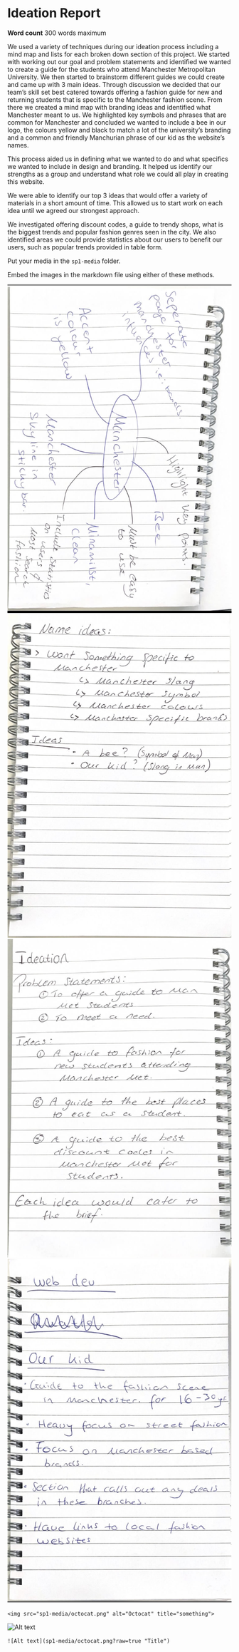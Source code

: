 # Ideation Report

**Word count** 300 words maximum

We used a variety of techniques during our ideation process including a mind map and lists for each broken down section of this project. We started with working out our goal and problem statements and identified we wanted to create a guide for the students who attend Manchester Metropolitan University. We then started to brainstorm different guides we could create and came up with 3 main ideas. Through discussion we decided that our team’s skill set best catered towards offering a fashion guide for new and returning students that is specific to the Manchester fashion scene. From there we created a mind map with branding ideas and identified what Manchester meant to us. We highlighted key symbols and phrases that are common for Manchester and concluded we wanted to include a bee in our logo, the colours yellow and black to match a lot of the university’s branding and a common and friendly Manchurian phrase of our kid as the website’s names. 


This process aided us in defining what we wanted to do and what specifics we wanted to include in design and branding. It helped us identify our strengths as a group and understand what role we could all play in creating this website. 


We were able to identify our top 3 ideas that would offer a variety of materials in a short amount of time. This allowed us to start work on each idea until we agreed our strongest approach. 


We investigated offering discount codes, a guide to trendy shops, what is the biggest trends and popular fashion genres seen in the city. We also identified areas we could provide statistics about our users to benefit our users, such as popular trends provided in table form. 


Put your media in the `sp1-media` folder.

Embed the images in the markdown file using either of these methods.

<img src="sp1-media/Brianstormonbranding.jpg" alt="Brainstormon Branding Mind Map" title="Brainstormon branding">

<img src="sp1-media/NameIdeas.jpg" alt="Name Ideas" title="Name Ideas">

<img src="sp1-media/ProblemStatement.jpg" alt="Problem Statement" title="Problem Statement">

<img src="sp1-media/WebsiteSpecific.jpg" alt="Website Specific" title="Website">

```
<img src="sp1-media/octocat.png" alt="Octocat" title="something">
```

![Alt text](sp1-media/octocat.png?raw=true "Title")

```
![Alt text](sp1-media/octocat.png?raw=true "Title")
```
